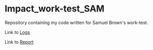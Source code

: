 # Impact_work-test_SAM
Repository containing my code written for Samuel Brown's work-test.

Link to [Logs](https://docs.google.com/document/d/1hkw2O1q4weQsrzO44zX0UIx3h1qZQHgonZOPfl94g80/edit?usp=sharing)

Link to [Report](https://docs.google.com/document/d/1CqdIxkjMRiHIi7mc6CcwD_r8RyJXZVwLdQIaACRej7U/edit?usp=sharing)
